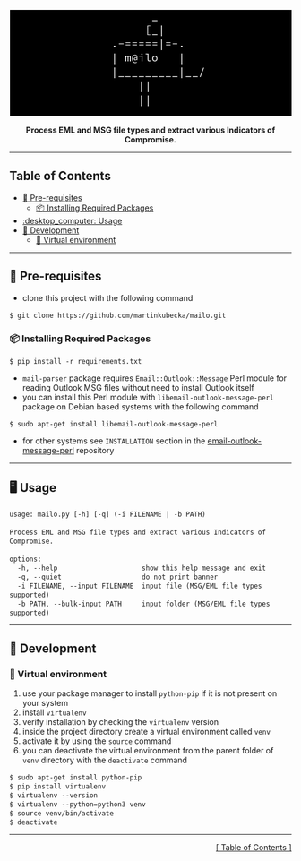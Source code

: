 <p align="center">
<img src="https://github.com/martinkubecka/mailo/blob/main/docs/banner.png" alt="Logo">
<p align="center"><b>Process EML and MSG file types and extract various Indicators of Compromise.</b><br>
</p>

---
<h2 id="table-of-contents">Table of Contents</h2>

- [:memo: Pre-requisites](#memo-pre-requisites)
  - [:package: Installing Required Packages](#package-installing-required-packages)
- [:desktop\_computer: Usage](#desktop_computer-usage)
- [:toolbox: Development](#toolbox-development)
  - [:office: Virtual environment](#office-virtual-environment)

---
## :memo: Pre-requisites

- clone this project with the following command

```
$ git clone https://github.com/martinkubecka/mailo.git
```

### :package: Installing Required Packages

```
$ pip install -r requirements.txt
```

- `mail-parser` package requires `Email::Outlook::Message` Perl module for reading Outlook MSG files without need to install Outlook itself
- you can install this Perl module with `libemail-outlook-message-perl` package on Debian based systems with the following command

```
$ sudo apt-get install libemail-outlook-message-perl
```

- for other systems see `INSTALLATION` section in the [email-outlook-message-perl](https://github.com/mvz/email-outlook-message-perl) repository

---
## :desktop_computer: Usage

```
usage: mailo.py [-h] [-q] (-i FILENAME | -b PATH)

Process EML and MSG file types and extract various Indicators of Compromise.

options:
  -h, --help                     show this help message and exit
  -q, --quiet                    do not print banner
  -i FILENAME, --input FILENAME  input file (MSG/EML file types supported)
  -b PATH, --bulk-input PATH     input folder (MSG/EML file types supported)
```

---
## :toolbox: Development

### :office: Virtual environment

1. use your package manager to install `python-pip` if it is not present on your system
3. install `virtualenv`
4. verify installation by checking the `virtualenv` version
5. inside the project directory create a virtual environment called `venv`
6. activate it by using the `source` command
7. you can deactivate the virtual environment from the parent folder of `venv` directory with the `deactivate` command

```
$ sudo apt-get install python-pip
$ pip install virtualenv
$ virtualenv --version
$ virtualenv --python=python3 venv
$ source venv/bin/activate
$ deactivate
```

---

<div align="right">
<a href="#table-of-contents">[ Table of Contents ]</a>
</div>